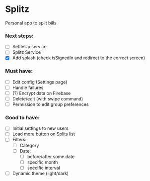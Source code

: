 # Splitz
Personal app to split bills

### Next steps:
- [ ] SettleUp service
- [ ] Splitz Service
- [x] Add splash (check isSignedIn and redirect to the correct screen)

### Must have:
- [ ] Edit config (Settings page)
- [ ] Handle failures
- [ ] (?) Encrypt data on Firebase 
- [ ] Delete/edit (with swipe command)
- [ ] Permission to edit group preferences

### Good to have:
- [ ] Initial settings to new users
- [ ] Load more button on Splits list
- [ ] Filters:
  - [ ] Category
  - [ ] Date:
    - [ ] before/after some date
    - [ ] specific month
    - [ ] specific interval
- [ ] Dynamic theme (light/dark)
